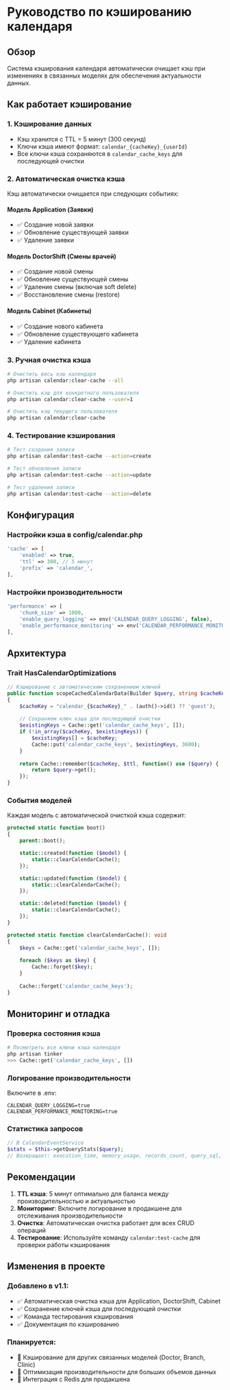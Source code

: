 # Руководство по кэшированию календаря

## Обзор

Система кэширования календаря автоматически очищает кэш при изменениях в связанных моделях для обеспечения актуальности данных.

## Как работает кэширование

### 1. Кэширование данных
- Кэш хранится с TTL = 5 минут (300 секунд)
- Ключи кэша имеют формат: `calendar_{cacheKey}_{userId}`
- Все ключи кэша сохраняются в `calendar_cache_keys` для последующей очистки

### 2. Автоматическая очистка кэша

Кэш автоматически очищается при следующих событиях:

#### Модель Application (Заявки)
- ✅ Создание новой заявки
- ✅ Обновление существующей заявки  
- ✅ Удаление заявки

#### Модель DoctorShift (Смены врачей)
- ✅ Создание новой смены
- ✅ Обновление существующей смены
- ✅ Удаление смены (включая soft delete)
- ✅ Восстановление смены (restore)

#### Модель Cabinet (Кабинеты)
- ✅ Создание нового кабинета
- ✅ Обновление существующего кабинета
- ✅ Удаление кабинета

### 3. Ручная очистка кэша

```bash
# Очистить весь кэш календаря
php artisan calendar:clear-cache --all

# Очистить кэш для конкретного пользователя
php artisan calendar:clear-cache --user=1

# Очистить кэш текущего пользователя
php artisan calendar:clear-cache
```

### 4. Тестирование кэширования

```bash
# Тест создания записи
php artisan calendar:test-cache --action=create

# Тест обновления записи
php artisan calendar:test-cache --action=update

# Тест удаления записи
php artisan calendar:test-cache --action=delete
```

## Конфигурация

### Настройки кэша в config/calendar.php

```php
'cache' => [
    'enabled' => true,
    'ttl' => 300, // 5 минут
    'prefix' => 'calendar_',
],
```

### Настройки производительности

```php
'performance' => [
    'chunk_size' => 1000,
    'enable_query_logging' => env('CALENDAR_QUERY_LOGGING', false),
    'enable_performance_monitoring' => env('CALENDAR_PERFORMANCE_MONITORING', false),
],
```

## Архитектура

### Trait HasCalendarOptimizations

```php
// Кэширование с автоматическим сохранением ключей
public function scopeCachedCalendarData(Builder $query, string $cacheKey, int $ttl = 300)
{
    $cacheKey = "calendar_{$cacheKey}_" . (auth()->id() ?? 'guest');
    
    // Сохраняем ключ кэша для последующей очистки
    $existingKeys = Cache::get('calendar_cache_keys', []);
    if (!in_array($cacheKey, $existingKeys)) {
        $existingKeys[] = $cacheKey;
        Cache::put('calendar_cache_keys', $existingKeys, 3600);
    }
    
    return Cache::remember($cacheKey, $ttl, function() use ($query) {
        return $query->get();
    });
}
```

### События моделей

Каждая модель с автоматической очисткой кэша содержит:

```php
protected static function boot()
{
    parent::boot();

    static::created(function ($model) {
        static::clearCalendarCache();
    });

    static::updated(function ($model) {
        static::clearCalendarCache();
    });

    static::deleted(function ($model) {
        static::clearCalendarCache();
    });
}

protected static function clearCalendarCache(): void
{
    $keys = Cache::get('calendar_cache_keys', []);
    
    foreach ($keys as $key) {
        Cache::forget($key);
    }
    
    Cache::forget('calendar_cache_keys');
}
```

## Мониторинг и отладка

### Проверка состояния кэша

```bash
# Посмотреть все ключи кэша календаря
php artisan tinker
>>> Cache::get('calendar_cache_keys', [])
```

### Логирование производительности

Включите в .env:
```
CALENDAR_QUERY_LOGGING=true
CALENDAR_PERFORMANCE_MONITORING=true
```

### Статистика запросов

```php
// В CalendarEventService
$stats = $this->getQueryStats($query);
// Возвращает: execution_time, memory_usage, records_count, query_sql, query_bindings
```

## Рекомендации

1. **TTL кэша**: 5 минут оптимально для баланса между производительностью и актуальностью
2. **Мониторинг**: Включите логирование в продакшене для отслеживания производительности
3. **Очистка**: Автоматическая очистка работает для всех CRUD операций
4. **Тестирование**: Используйте команду `calendar:test-cache` для проверки работы кэширования

## Изменения в проекте

### Добавлено в v1.1:
- ✅ Автоматическая очистка кэша для Application, DoctorShift, Cabinet
- ✅ Сохранение ключей кэша для последующей очистки
- ✅ Команда тестирования кэширования
- ✅ Документация по кэшированию

### Планируется:
- 🔄 Кэширование для других связанных моделей (Doctor, Branch, Clinic)
- 🔄 Оптимизация производительности для больших объемов данных
- 🔄 Интеграция с Redis для продакшена
